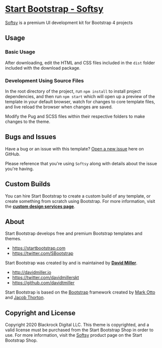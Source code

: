 # [Start Bootstrap - Softsy](https://shop.startbootstrap.com/products/sb-ui-kit-pro/)

[Softsy](https://shop.startbootstrap.com/products/sb-ui-kit-pro/) is a  premium UI development kit for Bootstrap 4 projects

## Usage

### Basic Usage

After downloading, edit the HTML and CSS files included in the `dist` folder included with the download package.

### Development Using Source Files

In the root directory of the project, run `npm install` to install project dependencies, and then run `npm start` which will open up a preview of the template in your default browser, watch for changes to core template files, and live reload the browser when changes are saved.

Modify the Pug and SCSS files within their respective folders to make changes to the theme.

## Bugs and Issues

Have a bug or an issue with this template? [Open a new issue](https://github.com/StartBootstrap/pro-feedback/issues) here on GitHub.

Please reference that you're using `Softsy`
along with details about the issue you're having.

## Custom Builds

You can hire Start Bootstrap to create a custom build of any template, or create something from scratch using Bootstrap. For more information, visit the **[custom design services page](https://startbootstrap.com/bootstrap-design-services/)**.

## About

Start Bootstrap develops free and premium Bootstrap templates and themes.

* https://startbootstrap.com
* https://twitter.com/SBootstrap

Start Bootstrap was created by and is maintained by **[David Miller](http://davidmiller.io/)**.

* http://davidmiller.io
* https://twitter.com/davidmillerskt
* https://github.com/davidtmiller

Start Bootstrap is based on the [Bootstrap](http://getbootstrap.com/) framework created by [Mark Otto](https://twitter.com/mdo) and [Jacob Thorton](https://twitter.com/fat).

## Copyright and License

Copyright 2020 Blackrock Digital LLC. This theme is copyrighted, and a valid license must be purchased from the Start Bootstrap Shop in order to use. For more information, visit the [Softsy](https://shop.startbootstrap.com/products/sb-ui-kit-pro/) product page on the Start Bootstrap Shop.
